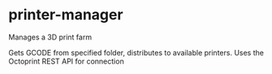# printer-manager
Manages a 3D print farm

Gets GCODE from specified folder, distributes to available printers.
Uses the Octoprint REST API for connection
